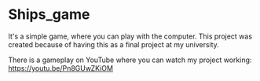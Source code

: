 # Ships_game
It's a simple game, where you can play with the computer. This project was created because of having this as a final project at my university.

There is a gameplay on YouTube where you can watch my project working:
https://youtu.be/Pn8GUwZKiOM
